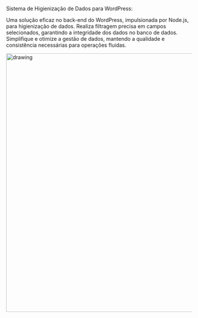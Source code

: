 Sistema de Higienização de Dados para WordPress:

Uma solução eficaz no back-end do WordPress, impulsionada por Node.js, para higienização de dados. Realiza filtragem precisa em campos selecionados, garantindo a integridade dos dados no banco de dados. Simplifique e otimize a gestão de dados, mantendo a qualidade e consistência necessárias para operações fluidas.

 <img src="https://cdn.glitch.global/543f764f-08a7-443f-91af-e28134e95405/hengienizacao.png?v=1693258958911" alt="drawing" width="700"/>
